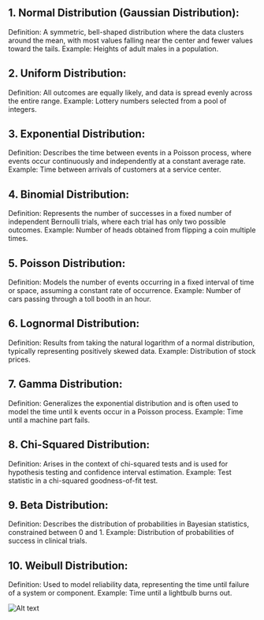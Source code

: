 ## 1. Normal Distribution (Gaussian Distribution):

Definition: A symmetric, bell-shaped distribution where the data clusters around the mean, with most values falling near the center and fewer values toward the tails.
Example: Heights of adult males in a population.

## 2. Uniform Distribution:

Definition: All outcomes are equally likely, and data is spread evenly across the entire range.
Example: Lottery numbers selected from a pool of integers.

## 3. Exponential Distribution:

Definition: Describes the time between events in a Poisson process, where events occur continuously and independently at a constant average rate.
Example: Time between arrivals of customers at a service center.

## 4. Binomial Distribution:

Definition: Represents the number of successes in a fixed number of independent Bernoulli trials, where each trial has only two possible outcomes.
Example: Number of heads obtained from flipping a coin multiple times.

## 5. Poisson Distribution:

Definition: Models the number of events occurring in a fixed interval of time or space, assuming a constant rate of occurrence.
Example: Number of cars passing through a toll booth in an hour.

## 6. Lognormal Distribution:

Definition: Results from taking the natural logarithm of a normal distribution, typically representing positively skewed data.
Example: Distribution of stock prices.

## 7. Gamma Distribution:

Definition: Generalizes the exponential distribution and is often used to model the time until k events occur in a Poisson process.
Example: Time until a machine part fails.

## 8. Chi-Squared Distribution:

Definition: Arises in the context of chi-squared tests and is used for hypothesis testing and confidence interval estimation.
Example: Test statistic in a chi-squared goodness-of-fit test.

## 9. Beta Distribution:

Definition: Describes the distribution of probabilities in Bayesian statistics, constrained between 0 and 1.
Example: Distribution of probabilities of success in clinical trials.

## 10. Weibull Distribution:

Definition: Used to model reliability data, representing the time until failure of a system or component.
Example: Time until a lightbulb burns out.



![Alt text](https://miro.medium.com/max/1924/1*DmPUIjvecL7KllOamoFSDw.png)
